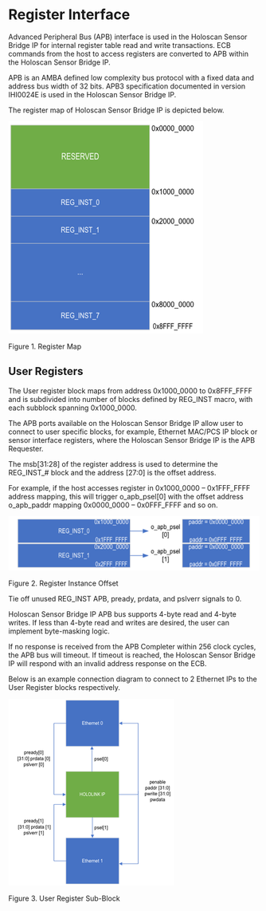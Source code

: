 # Register Interface

Advanced Peripheral Bus (APB) interface is used in the Holoscan Sensor Bridge IP for
internal register table read and write transactions. ECB commands from the host to
access registers are converted to APB within the Holoscan Sensor Bridge IP.

APB is an AMBA defined low complexity bus protocol with a fixed data and address bus
width of 32 bits. APB3 specification documented in version IHI0024E is used in the
Holoscan Sensor Bridge IP.

The register map of Holoscan Sensor Bridge IP is depicted below.

![register_map](register_map.png)

Figure 1. Register Map

## User Registers

The User register block maps from address 0x1000_0000 to 0x8FFF_FFFF and is subdivided
into number of blocks defined by REG_INST macro, with each subblock spanning
0x1000_0000.

The APB ports available on the Holoscan Sensor Bridge IP allow user to connect to user
specific blocks, for example, Ethernet MAC/PCS IP block or sensor interface registers,
where the Holoscan Sensor Bridge IP is the APB Requester.

The msb[31:28] of the register address is used to determine the REG_INST\_# block and
the address [27:0] is the offset address.

For example, if the host accesses register in 0x1000_0000 – 0x1FFF_FFFF address mapping,
this will trigger o_apb_psel[0] with the offset address o_apb_paddr mapping 0x0000_0000
– 0x0FFF_FFFF and so on.

![reg_offset](reg_offset.png)

Figure 2. Register Instance Offset

Tie off unused REG_INST APB, pready, prdata, and pslverr signals to 0.

Holoscan Sensor Bridge IP APB bus supports 4-byte read and 4-byte writes. If less than
4-byte read and writes are desired, the user can implement byte-masking logic.

If no response is received from the APB Completer within 256 clock cycles, the APB bus
will timeout. If timeout is reached, the Holoscan Sensor Bridge IP will respond with an
invalid address response on the ECB.

Below is an example connection diagram to connect to 2 Ethernet IPs to the User Register
blocks respectively.

![user_reg_subblock](user_reg_subblock.png)

Figure 3. User Register Sub-Block
